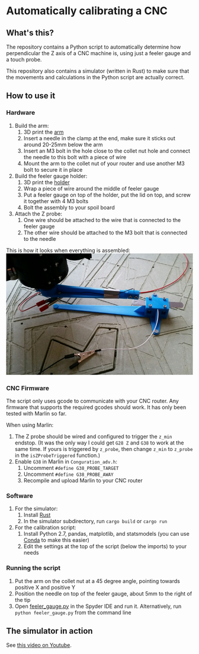 # Automatically calibrating a CNC

## What's this?

The repository contains a Python script to automatically determine how perpendicular the Z axis of a CNC machine is, using just a feeler gauge and a touch probe.

This repository also contains a simulator (written in Rust) to make sure that the movements and calculations in the Python script are actually correct.

## How to use it

### Hardware

1. Build the arm:
   1. 3D print the [arm](https://github.com/pvdbrand/cnc-z-perpendicularity/blob/master/parts/arm.stl)
   1. Insert a needle in the clamp at the end, make sure it sticks out around 20-25mm below the arm
   1. Insert an M3 bolt in the hole close to the collet nut hole and connect the needle to this bolt with a piece of wire
   1. Mount the arm to the collet nut of your router and use another M3 bolt to secure it in place
1. Build the feeler gauge holder:
   1. 3D print the [holder](https://github.com/pvdbrand/cnc-z-perpendicularity/blob/master/parts/gauge_holder.stl)
   1. Wrap a piece of wire around the middle of feeler gauge
   1. Put a feeler gauge on top of the holder, put the lid on top, and screw it together with 4 M3 bolts
   1. Bolt the assembly to your spoil board
1. Attach the Z probe:
   1. One wire should be attached to the wire that is connected to the feeler gauge
   1. The other wire should be attached to the M3 bolt that is connected to the needle

This is how it looks when everything is assembled:
![hardware setup](https://github.com/pvdbrand/cnc-z-perpendicularity/blob/master/images/hardware_setup.jpg)

### CNC Firmware

The script only uses gcode to communicate with your CNC router. Any firmware that supports the required gcodes should work. It has only been tested with Marlin so far.

When using Marlin:

1. The Z probe should be wired and configured to trigger the `z_min` endstop. (It was the only way I could get `G28 Z` and `G38` to work at the same time. If yours is triggered by `z_probe`, then change `z_min` to `z_probe` in the `isZProbeTriggered` function.)
1. Enable `G38` in Marlin in `Conguration_adv.h`:
   1. Uncomment `#define G38_PROBE_TARGET`
   1. Uncomment `#define G38_PROBE_AWAY`
   1. Recompile and upload Marlin to your CNC router

### Software

1. For the simulator:
   1. Install [Rust](https://www.rust-lang.org/tools/install)
   1. In the simulator subdirectory, run `cargo build` or `cargo run`
1. For the calibration script:
   1. Install Python 2.7, pandas, matplotlib, and statsmodels (you can use [Conda](https://docs.conda.io/projects/conda/en/latest/user-guide/install/) to make this easier)
   1. Edit the settings at the top of the script (below the imports) to your needs

### Running the script

1. Put the arm on the collet nut at a 45 degree angle, pointing towards positive X and positive Y
1. Position the needle on top of the feeler gauge, about 5mm to the right of the tip
1. Open [feeler_gauge.py](https://github.com/pvdbrand/cnc-z-perpendicularity/blob/master/feeler_gauge.py) in the Spyder IDE and run it. Alternatively, run `python feeler_gauge.py` from the command line

## The simulator in action

See [this video on Youtube](https://www.youtube.com/watch?v=3-CxL5ajJyM).
